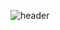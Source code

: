 ![header](https://capsule-render.vercel.app/api?type=venom&color=auto&height=300&section=header&text=funrest%20project&fontSize=90)

